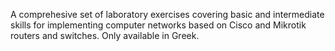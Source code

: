 A comprehesive set of laboratory exercises covering basic and intermediate skills for implementing computer networks based on Cisco and Mikrotik routers and switches. Only available in Greek.
